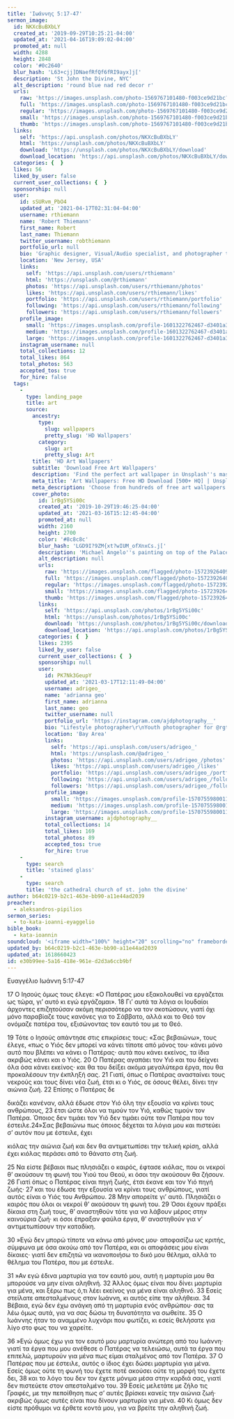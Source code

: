 ```yaml
---
title: 'Ιωάννης 5:17-47'
sermon_image:
  id: NKXcBuBXbLY
  created_at: '2019-09-29T10:25:21-04:00'
  updated_at: '2021-04-16T19:09:02-04:00'
  promoted_at: null
  width: 4288
  height: 2848
  color: '#0c2640'
  blur_hash: 'L63+cjj]DNaefRfQf6fRI9ayx]j['
  description: 'St John the Divine, NYC'
  alt_description: 'round blue nad red decor r'
  urls:
    raw: 'https://images.unsplash.com/photo-1569767101480-f003ce9d21bc?ixid=MnwxNjM3NDl8MHwxfHNlYXJjaHwxfHxTdCUyMEpvaG4lMjB0aGUlMjBEaXZpbmUlMkMlMjBOWXxlbnwwfHx8fDE2MTg2NTk5NDg&ixlib=rb-1.2.1'
    full: 'https://images.unsplash.com/photo-1569767101480-f003ce9d21bc?crop=entropy&cs=srgb&fm=jpg&ixid=MnwxNjM3NDl8MHwxfHNlYXJjaHwxfHxTdCUyMEpvaG4lMjB0aGUlMjBEaXZpbmUlMkMlMjBOWXxlbnwwfHx8fDE2MTg2NTk5NDg&ixlib=rb-1.2.1&q=85'
    regular: 'https://images.unsplash.com/photo-1569767101480-f003ce9d21bc?crop=entropy&cs=tinysrgb&fit=max&fm=jpg&ixid=MnwxNjM3NDl8MHwxfHNlYXJjaHwxfHxTdCUyMEpvaG4lMjB0aGUlMjBEaXZpbmUlMkMlMjBOWXxlbnwwfHx8fDE2MTg2NTk5NDg&ixlib=rb-1.2.1&q=80&w=1080'
    small: 'https://images.unsplash.com/photo-1569767101480-f003ce9d21bc?crop=entropy&cs=tinysrgb&fit=max&fm=jpg&ixid=MnwxNjM3NDl8MHwxfHNlYXJjaHwxfHxTdCUyMEpvaG4lMjB0aGUlMjBEaXZpbmUlMkMlMjBOWXxlbnwwfHx8fDE2MTg2NTk5NDg&ixlib=rb-1.2.1&q=80&w=400'
    thumb: 'https://images.unsplash.com/photo-1569767101480-f003ce9d21bc?crop=entropy&cs=tinysrgb&fit=max&fm=jpg&ixid=MnwxNjM3NDl8MHwxfHNlYXJjaHwxfHxTdCUyMEpvaG4lMjB0aGUlMjBEaXZpbmUlMkMlMjBOWXxlbnwwfHx8fDE2MTg2NTk5NDg&ixlib=rb-1.2.1&q=80&w=200'
  links:
    self: 'https://api.unsplash.com/photos/NKXcBuBXbLY'
    html: 'https://unsplash.com/photos/NKXcBuBXbLY'
    download: 'https://unsplash.com/photos/NKXcBuBXbLY/download'
    download_location: 'https://api.unsplash.com/photos/NKXcBuBXbLY/download?ixid=MnwxNjM3NDl8MHwxfHNlYXJjaHwxfHxTdCUyMEpvaG4lMjB0aGUlMjBEaXZpbmUlMkMlMjBOWXxlbnwwfHx8fDE2MTg2NTk5NDg'
  categories: {  }
  likes: 56
  liked_by_user: false
  current_user_collections: {  }
  sponsorship: null
  user:
    id: sSURvm_PbO4
    updated_at: '2021-04-17T02:31:04-04:00'
    username: rthiemann
    name: 'Robert Thiemann'
    first_name: Robert
    last_name: Thiemann
    twitter_username: robthiemann
    portfolio_url: null
    bio: 'Graphic designer, Visual/Audio specialist, and photographer the last 20 years for a major auto manufacturer expanding my artistry, capturing that single moment in a lifetime, seeing with a unique eye and view, to recreate what I see or can imagine!'
    location: 'New Jersey, USA'
    links:
      self: 'https://api.unsplash.com/users/rthiemann'
      html: 'https://unsplash.com/@rthiemann'
      photos: 'https://api.unsplash.com/users/rthiemann/photos'
      likes: 'https://api.unsplash.com/users/rthiemann/likes'
      portfolio: 'https://api.unsplash.com/users/rthiemann/portfolio'
      following: 'https://api.unsplash.com/users/rthiemann/following'
      followers: 'https://api.unsplash.com/users/rthiemann/followers'
    profile_image:
      small: 'https://images.unsplash.com/profile-1601322762467-d3401a396137image?ixlib=rb-1.2.1&q=80&fm=jpg&crop=faces&cs=tinysrgb&fit=crop&h=32&w=32'
      medium: 'https://images.unsplash.com/profile-1601322762467-d3401a396137image?ixlib=rb-1.2.1&q=80&fm=jpg&crop=faces&cs=tinysrgb&fit=crop&h=64&w=64'
      large: 'https://images.unsplash.com/profile-1601322762467-d3401a396137image?ixlib=rb-1.2.1&q=80&fm=jpg&crop=faces&cs=tinysrgb&fit=crop&h=128&w=128'
    instagram_username: null
    total_collections: 12
    total_likes: 864
    total_photos: 563
    accepted_tos: true
    for_hire: false
  tags:
    -
      type: landing_page
      title: art
      source:
        ancestry:
          type:
            slug: wallpapers
            pretty_slug: 'HD Wallpapers'
          category:
            slug: art
            pretty_slug: Art
        title: 'HD Art Wallpapers'
        subtitle: 'Download Free Art Wallpapers'
        description: 'Find the perfect art wallpaper in Unsplash''s massive, curated collection of HD photos. Each photo is optimized for your screen and free to use for all.'
        meta_title: 'Art Wallpapers: Free HD Download [500+ HQ] | Unsplash'
        meta_description: 'Choose from hundreds of free art wallpapers. Download HD wallpapers for free on Unsplash.'
        cover_photo:
          id: 1rBg5YSi00c
          created_at: '2019-10-29T19:46:25-04:00'
          updated_at: '2021-03-16T15:12:45-04:00'
          promoted_at: null
          width: 2160
          height: 2700
          color: '#8c8c8c'
          blur_hash: 'LGD9I?9ZM{xt?wIUM_ofXnxCs.j['
          description: 'Michael Angelo''s painting on top of the Palace of Versailles'
          alt_description: null
          urls:
            raw: 'https://images.unsplash.com/flagged/photo-1572392640988-ba48d1a74457?ixlib=rb-1.2.1'
            full: 'https://images.unsplash.com/flagged/photo-1572392640988-ba48d1a74457?ixlib=rb-1.2.1&q=85&fm=jpg&crop=entropy&cs=srgb'
            regular: 'https://images.unsplash.com/flagged/photo-1572392640988-ba48d1a74457?ixlib=rb-1.2.1&q=80&fm=jpg&crop=entropy&cs=tinysrgb&w=1080&fit=max'
            small: 'https://images.unsplash.com/flagged/photo-1572392640988-ba48d1a74457?ixlib=rb-1.2.1&q=80&fm=jpg&crop=entropy&cs=tinysrgb&w=400&fit=max'
            thumb: 'https://images.unsplash.com/flagged/photo-1572392640988-ba48d1a74457?ixlib=rb-1.2.1&q=80&fm=jpg&crop=entropy&cs=tinysrgb&w=200&fit=max'
          links:
            self: 'https://api.unsplash.com/photos/1rBg5YSi00c'
            html: 'https://unsplash.com/photos/1rBg5YSi00c'
            download: 'https://unsplash.com/photos/1rBg5YSi00c/download'
            download_location: 'https://api.unsplash.com/photos/1rBg5YSi00c/download'
          categories: {  }
          likes: 2395
          liked_by_user: false
          current_user_collections: {  }
          sponsorship: null
          user:
            id: PK7Nk3GeupY
            updated_at: '2021-03-17T12:11:49-04:00'
            username: adrigeo_
            name: 'adrianna geo'
            first_name: adrianna
            last_name: geo
            twitter_username: null
            portfolio_url: 'https://instagram.com/ajdphotography__'
            bio: "Lifestyle photographer\r\nYouth photographer for @rgtyouth on instagram"
            location: 'Bay Area'
            links:
              self: 'https://api.unsplash.com/users/adrigeo_'
              html: 'https://unsplash.com/@adrigeo_'
              photos: 'https://api.unsplash.com/users/adrigeo_/photos'
              likes: 'https://api.unsplash.com/users/adrigeo_/likes'
              portfolio: 'https://api.unsplash.com/users/adrigeo_/portfolio'
              following: 'https://api.unsplash.com/users/adrigeo_/following'
              followers: 'https://api.unsplash.com/users/adrigeo_/followers'
            profile_image:
              small: 'https://images.unsplash.com/profile-1570755980011-96ec14c10fffimage?ixlib=rb-1.2.1&q=80&fm=jpg&crop=faces&cs=tinysrgb&fit=crop&h=32&w=32'
              medium: 'https://images.unsplash.com/profile-1570755980011-96ec14c10fffimage?ixlib=rb-1.2.1&q=80&fm=jpg&crop=faces&cs=tinysrgb&fit=crop&h=64&w=64'
              large: 'https://images.unsplash.com/profile-1570755980011-96ec14c10fffimage?ixlib=rb-1.2.1&q=80&fm=jpg&crop=faces&cs=tinysrgb&fit=crop&h=128&w=128'
            instagram_username: ajdphotography__
            total_collections: 14
            total_likes: 169
            total_photos: 89
            accepted_tos: true
            for_hire: true
    -
      type: search
      title: 'stained glass'
    -
      type: search
      title: 'the cathedral church of st. john the divine'
author: b64c0219-b2c1-463e-bb90-a11e44ad2039
preacher:
  - aleksandros-pipilios
sermon_series:
  - to-kata-ioanni-eyaggelio
bible_book:
  - kata-ioannin
soundcloud: '<iframe width="100%" height="20" scrolling="no" frameborder="no" allow="autoplay" src="https://w.soundcloud.com/player/?url=https%3A//api.soundcloud.com/tracks/705977431%3Fsecret_token%3Ds-eUH2n&color=%23ff5500&inverse=false&auto_play=false&show_user=true"></iframe>'
updated_by: b64c0219-b2c1-463e-bb90-a11e44ad2039
updated_at: 1618660423
id: e30b99ee-5a16-418e-961e-d2d3a6ccb9bf
---
```

Ευαγγέλιο Ιωάννη 5:17-47

17 Ο Ιησούς όμως τους έλεγε: «Ο Πατέρας μου εξακολουθεί να εργάζεται ως τώρα, γι’ αυτό κι εγώ εργάζομαι». 18 Γι’ αυτά τα λόγια οι Ιουδαίοι άρχοντες επιζητούσαν ακόμη περισσότερο να τον σκοτώσουν, γιατί όχι μόνο παραβίαζε τους κανόνες για το Σάββατο, αλλά και το Θεό τον ονόμαζε πατέρα του, εξισώνοντας τον εαυτό του με το Θεό.

19 Τότε ο Ιησούς απάντησε στις επικρίσεις τους: «Σας βεβαιώνω», τους έλεγε, «πως ο Υιός δεν μπορεί να κάνει τίποτε από μόνος του· κάνει μόνο αυτό που βλέπει να κάνει ο Πατέρας· αυτά που κάνει εκείνος, τα ίδια ακριβώς κάνει και ο Υιός. 20 Ο Πατέρας αγαπάει τον Υιό και του δείχνει όλα όσα κάνει εκείνος· και θα του δείξει ακόμα μεγαλύτερα έργα, που θα προκαλέσουν την έκπληξή σας. 21 Γιατί, όπως ο Πατέρας ανασταίνει τους νεκρούς και τους δίνει νέα ζωή, έτσι κι ο Υιός, σε όσους θέλει, δίνει την αιώνια ζωή. 22 Επίσης ο Πατέρας δε

δικάζει κανέναν, αλλά έδωσε στον Υιό όλη την εξουσία να κρίνει τους ανθρώπους, 23 έτσι ώστε όλοι να τιμούν τον Υιό, καθώς τιμούν τον Πατέρα. Όποιος δεν τιμάει τον Υιό δεν τιμάει ούτε τον Πατέρα που τον έστειλε.24»Σας βεβαιώνω πως όποιος δέχεται τα λόγια μου και πιστεύει σ’ αυτόν που με έστειλε, έχει

κιόλας την αιώνια ζωή και δεν θα αντιμετωπίσει την τελική κρίση, αλλά έχει κιόλας περάσει από το θάνατο στη ζωή.

25 Να είστε βέβαιοι πως πλησιάζει ο καιρός, έφτασε κιόλας, που οι νεκροί θ’ ακούσουν τη φωνή του Υιού του Θεού, κι όσοι την ακούσουν θα ζήσουν. 26 Γιατί όπως ο Πατέρας είναι πηγή ζωής, έτσι έκανε και τον Υιό πηγή ζωής· 27 και του έδωσε την εξουσία να κρίνει τους ανθρώπους, γιατί αυτός είναι ο Υιός του Ανθρώπου. 28 Μην απορείτε γι’ αυτό. Πλησιάζει ο καιρός που όλοι οι νεκροί θ’ ακούσουν τη φωνή του. 29 Όσοι έχουν πράξει δίκαια στη ζωή τους, θ’ αναστηθούν τότε για να λάβουν μέρος στην καινούρια ζωή· κι όσοι έπραξαν φαύλα έργα, θ’ αναστηθούν για ν’ αντιμετωπίσουν την καταδίκη.

30 »Εγώ δεν μπορώ τίποτε να κάνω από μόνος μου· αποφασίζω ως κριτής, σύμφωνα με όσα ακούω από τον Πατέρα, και οι αποφάσεις μου είναι δίκαιες· γιατί δεν επιζητώ να ικανοποιήσω το δικό μου θέλημα, αλλά το θέλημα του Πατέρα, που με έστειλε.

31 »Αν εγώ έδινα μαρτυρία για τον εαυτό μου, αυτή η μαρτυρία μου θα μπορούσε να μην είναι αληθινή. 32 Άλλος όμως είναι που δίνει μαρτυρία για μένα, και ξέρω πως ό,τι λέει εκείνος για μένα είναι αληθινό. 33 Εσείς στείλατε απεσταλμένους στον Ιωάννη, κι αυτός είπε την αλήθεια. 34 Βέβαια, εγώ δεν έχω ανάγκη από τη μαρτυρία ενός ανθρώπου· σας τα λέω όμως αυτά, για να σας δώσω τη δυνατότητα να σωθείτε. 35 Ο Ιωάννης ήταν το αναμμένο λυχνάρι που φωτίζει, κι εσείς θελήσατε για λίγο στο φως του να χαρείτε.

36 »Εγώ όμως έχω για τον εαυτό μου μαρτυρία ανώτερη από του Ιωάννη· γιατί τα έργα που μου ανέθεσε ο Πατέρας να τελειώσω, αυτά τα έργα που επιτελώ, μαρτυρούν για μένα πως είμαι σταλμένος από τον Πατέρα. 37 Ο Πατέρας που με έστειλε, αυτός ο ίδιος έχει δώσει μαρτυρία για μένα. Εσείς όμως ούτε τη φωνή του έχετε ποτέ ακούσει ούτε τη μορφή του έχετε δει, 38 και το λόγο του δεν τον έχετε μόνιμα μέσα στην καρδιά σας, γιατί δεν πιστεύετε στον απεσταλμένο του. 39 Εσείς μελετάτε με ζήλο τις Γραφές, με την πεποίθηση πως σ’ αυτές βρίσκει κανείς την αιώνια ζωή· ακριβώς όμως αυτές είναι που δίνουν μαρτυρία για μένα. 40 Κι όμως δεν είστε πρόθυμοι να έρθετε κοντά μου, για να βρείτε την αληθινή ζωή.